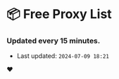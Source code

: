 # :package: Free Proxy List
### Updated every 15 minutes.

- Last updated: `2024-07-09 18:21`

:heart:
